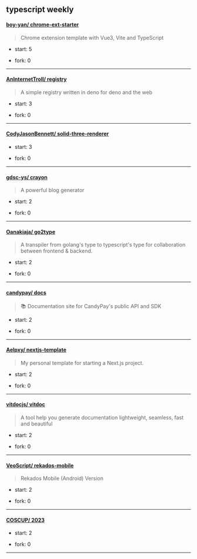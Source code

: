 ## typescript weekly

#### [boy-yan/ chrome-ext-starter](https://github.com/boy-yan/chrome-ext-starter)
>  Chrome extension template with Vue3, Vite and TypeScript
+ start: 5
+ fork: 0
---
#### [AnInternetTroll/ registry](https://github.com/AnInternetTroll/registry)
>  A simple registry written in deno for deno and the web
+ start: 3
+ fork: 0
---
#### [CodyJasonBennett/ solid-three-renderer](https://github.com/CodyJasonBennett/solid-three-renderer)
>  
+ start: 3
+ fork: 0
---
#### [gdsc-ys/ crayon](https://github.com/gdsc-ys/crayon)
>  A powerful blog generator
+ start: 2
+ fork: 0
---
#### [Oanakiaja/ go2type](https://github.com/Oanakiaja/go2type)
>  A transpiler from golang's type to typescript's type for collaboration between frontend & backend.
+ start: 2
+ fork: 0
---
#### [candypay/ docs](https://github.com/candypay/docs)
>  📚 Documentation site for CandyPay's public API and SDK
+ start: 2
+ fork: 0
---
#### [Aelpxy/ nextjs-template](https://github.com/Aelpxy/nextjs-template)
>  My personal template for starting a Next.js project.
+ start: 2
+ fork: 0
---
#### [vitdocjs/ vitdoc](https://github.com/vitdocjs/vitdoc)
>  A tool help you generate documentation lightweight, seamless, fast and beautiful
+ start: 2
+ fork: 0
---
#### [VeoScript/ rekados-mobile](https://github.com/VeoScript/rekados-mobile)
>  Rekados Mobile (Android) Version
+ start: 2
+ fork: 0
---
#### [COSCUP/ 2023](https://github.com/COSCUP/2023)
>  
+ start: 2
+ fork: 0
---